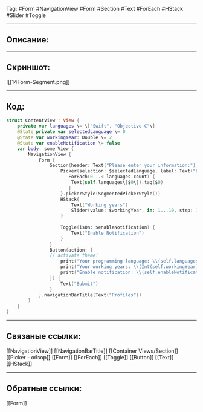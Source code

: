 Tag: #Form #NavigationView #Form #Section #Text #ForEach #HStack #Slider #Toggle

---
## Описание:


---
## Скриншот:
![[14Form-Segment.png]]

---
## Код:

``` swift
struct ContentView : View {
    private var languages \= \["Swift", "Objective-C"\]
    @State private var selectedLanguage \= 0
    @State var workingYear: Double \= 2
    @State var enableNotification \= false
    var body: some View {
        NavigationView {
            Form {
                Section(header: Text("Please enter your information:"), footer: Text("Note: Enabling notification to get more infomration")) {
                    Picker(selection: $selectedLanguage, label: Text("Languages")) {
                       ForEach(0 ..< languages.count) {
                        Text(self.languages\[$0\]).tag($0)
                       }
                    }.pickerStyle(SegmentedPickerStyle())
                    HStack{
                        Text("Working years")
                        Slider(value: $workingYear, in: 1...10, step: 1)
                    }
                    
                    Toggle(isOn: $enableNotification) {
                        Text("Enable Notification")
                    }
                }
                Button(action: {
                // activate theme!
                    print("Your programming language: \\(self.languages\[self.selectedLanguage\])")
                    print("Your working years: \\(Int(self.workingYear))")
                    print("Enable notification: \\(self.enableNotification)")
                }) {
                    Text("Submit")
                }
            }.navigationBarTitle(Text("Profiles"))
        }
    }
}

```

---
## Связаные ссылки:
[[NavigationView]]
[[NavigationBarTitle]]
[[Container Views/Section]]
[[Picker - обзор]]
[[Form]]
[[ForEach]]
[[Toggle]]
[[Button]]
[[Text]]
[[HStack]]

---
## Обратные ссылки:
[[Form]]